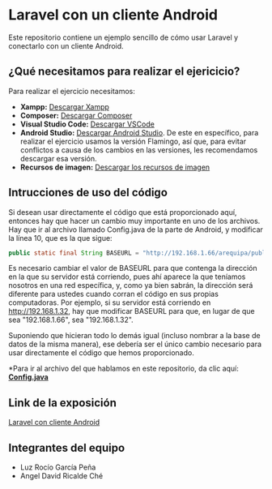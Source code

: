 # Laravel con un cliente Android
Este repositorio contiene un ejemplo sencillo de cómo usar Laravel y conectarlo con un cliente Android. 

## ¿Qué necesitamos para realizar el ejericicio?
Para realizar el ejercicio necesitamos:

- **Xampp:** [Descargar Xampp](https://www.apachefriends.org/es/download.html)
- **Composer:** [Descargar Composer](https://getcomposer.org/download/​)
- **Visual Studio Code:** [Descargar VSCode](https://code.visualstudio.com)
- **Android Studio:** [Descargar Android Studio](https://developer.android.com/). De este en específico, para realizar el ejercicio usamos la versión Flamingo, así que, para evitar conflictos a causa de los cambios en las versiones, les recomendamos descargar esa versión.
- **Recursos de imagen:** [Descargar los recursos de imagen](https://shorturl.at/pRVY5)

## Intrucciones de uso del código
Si desean usar directamente el código que está proporcionado aquí, entonces hay que hacer un cambio muy importante en uno de los archivos. Hay que ir al archivo llamado Config.java de la parte de Android, y modificar la línea 10, que es la que sigue:

```java
public static final String BASEURL = "http://192.168.1.66/arequipa/public/api/";
```

Es necesario cambiar el valor de BASEURL para que contenga la dirección en la que su servidor está corriendo, pues ahí aparece la que teníamos nosotros en una red específica, y, como ya bien sabrán, la dirección será diferente para ustedes cuando corran el código en sus propias computadoras. Por ejemplo, si su servidor está corriendo en http://192.168.1.32, hay que modificar BASEURL para que, en lugar de que sea "192.168.1.66", sea "192.168.1.32". 

Suponiendo que hicieran todo lo demás igual (incluso nombrar a la base de datos de la misma manera), ese debería ser el único cambio necesario para usar directamente el código que hemos proporcionado.

*Para ir al archivo del que hablamos en este repositorio, da clic aquí: [**Config.java**](https://github.com/LuzR25/Ejercicio_Laravel/blob/ace221c03644afdc7a2a0aef04dd4a00474b0bce/Parte%20de%20Android/Multichat/app/src/main/java/com/example/multichat/Config/Config.java)

## Link de la exposición
[Laravel con cliente Android](https://alumnosuady-my.sharepoint.com/:p:/g/personal/a20216883_alumnos_uady_mx/EbCLaK84xu1MoYY4FrBKHAABI9qQ-Z1_nmNBb6XTWz3nMQ?e=n6FNYV)

## Integrantes del equipo
- Luz Rocío García Peña
- Angel David Ricalde Ché
